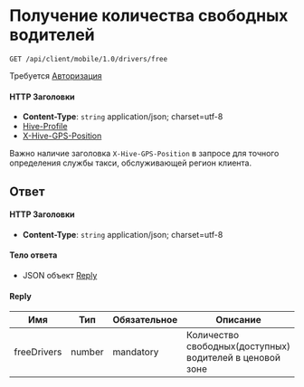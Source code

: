 # Получение количества свободных водителей

`GET /api/client/mobile/1.0/drivers/free`

Требуется [Авторизация](hmac.md)
#### HTTP Заголовки
* **Content-Type**: `string` application/json; charset=utf-8
* [Hive-Profile](http_headers.md)
* [X-Hive-GPS-Position](http_headers.md)

Важно наличие заголовка `X-Hive-GPS-Position` в запросе для точного определения службы такси, обслуживающей регион клиента.

## Ответ

#### HTTP Заголовки
* **Content-Type**: `string` application/json; charset=utf-8

#### Тело ответа
* JSON объект [Reply](#Reply-fields)

<a name="Reply-fields"></a>
#### Reply

Имя | Тип | Обязательное | Описание
--- | --- | --- | ---
freeDrivers | number | mandatory | Количество свободных(доступных) водителей в ценовой зоне

